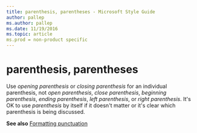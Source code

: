 ```yaml
---
title: parenthesis, parentheses - Microsoft Style Guide
author: pallep
ms.author: pallep
ms.date: 11/19/2016
ms.topic: article
ms.prod = non-product specific
---
```


# parenthesis, parentheses

Use *opening parenthesis* or *closing parenthesis* for an individual parenthesis, not *open parenthesis*, *close parenthesis*, *beginning parenthesis*, *ending parenthesis*, *left parenthesis*, or *right parenthesis*. It's OK to use *parenthesis* by itself if it doesn't matter or it's clear which parenthesis is being discussed.

**See also** [Formatting punctuation](/style-guide/punctuation/formatting-punctuation)
